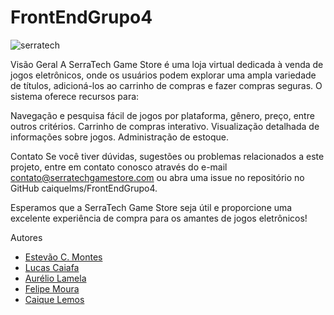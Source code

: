 # FrontEndGrupo4

![serratech](https://github.com/caiquelms/FrontEndGrupo4/assets/120669865/a337bb5b-ac8a-4fbc-828f-686be0e048a3)


Visão Geral
A SerraTech Game Store é uma loja virtual dedicada à venda de jogos eletrônicos, onde os usuários podem explorar uma ampla variedade de títulos, adicioná-los ao carrinho de compras e fazer compras seguras. O sistema oferece recursos para:

Navegação e pesquisa fácil de jogos por plataforma, gênero, preço, entre outros critérios.
Carrinho de compras interativo.
Visualização detalhada de informações sobre jogos.
Administração de estoque.

Contato
Se você tiver dúvidas, sugestões ou problemas relacionados a este projeto, entre em contato conosco através do e-mail contato@serratechgamestore.com ou abra uma issue no repositório no GitHub  caiquelms/FrontEndGrupo4.

Esperamos que a SerraTech Game Store seja útil e proporcione uma excelente experiência de compra para os amantes de jogos eletrônicos!

Autores
- [Estevão C. Montes](https://github.com/Estevao1323)
- [Lucas Caiafa](https://github.com/lucascaiafa00)
- [Aurélio Lamela](https://github.com/netolamela)
- [Felipe Moura](https://github.com/sh9bba)
- [Caique Lemos](https://github.com/caiquelms)

